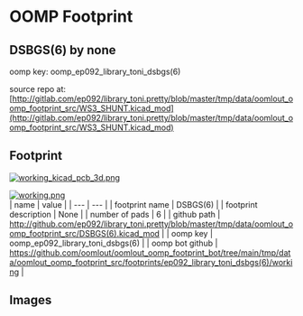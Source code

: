 # OOMP Footprint  
## DSBGS(6)  by none  
  
oomp key: oomp_ep092_library_toni_dsbgs(6)  
  
source repo at: [http://gitlab.com/ep092/library_toni.pretty/blob/master/tmp/data/oomlout_oomp_footprint_src/WS3_SHUNT.kicad_mod](http://gitlab.com/ep092/library_toni.pretty/blob/master/tmp/data/oomlout_oomp_footprint_src/WS3_SHUNT.kicad_mod)  
## Footprint  
  
[![working_kicad_pcb_3d.png](working_kicad_pcb_3d_600.png)](working_kicad_pcb_3d.png)  
  
[![working.png](working_600.png)](working.png)  
| name | value | 
| --- | --- | 
| footprint name | DSBGS(6) | 
| footprint description | None | 
| number of pads | 6 | 
| github path | http://github.com/ep092/library_toni.pretty/blob/master/tmp/data/oomlout_oomp_footprint_src/DSBGS(6).kicad_mod | 
| oomp key | oomp_ep092_library_toni_dsbgs(6) | 
| oomp bot github | https://github.com/oomlout/oomlout_oomp_footprint_bot/tree/main/tmp/data/oomlout_oomp_footprint_src/footprints/ep092_library_toni_dsbgs(6)/working | 
## Images  
